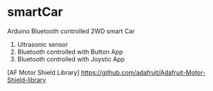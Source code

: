 # smartCar
Arduino Bluetooth controlled 2WD smart Car

1. Ultrasonic sensor
2. Bluetooth controlled with Button App
3. Bluetooth controlled with Joystic App  

[AF Motor Shield Library] https://github.com/adafruit/Adafruit-Motor-Shield-library
